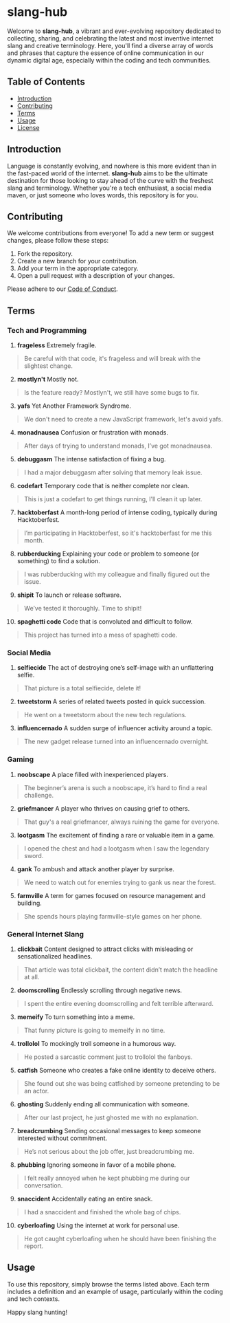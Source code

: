 # slang-hub

Welcome to **slang-hub**, a vibrant and ever-evolving repository dedicated to collecting, sharing, and celebrating the latest and most inventive internet slang and creative terminology. Here, you'll find a diverse array of words and phrases that capture the essence of online communication in our dynamic digital age, especially within the coding and tech communities.

## Table of Contents
- [Introduction](#introduction)
- [Contributing](#contributing)
- [Terms](#terms)
- [Usage](#usage)
- [License](#license)

## Introduction
Language is constantly evolving, and nowhere is this more evident than in the fast-paced world of the internet. **slang-hub** aims to be the ultimate destination for those looking to stay ahead of the curve with the freshest slang and terminology. Whether you're a tech enthusiast, a social media maven, or just someone who loves words, this repository is for you.

## Contributing
We welcome contributions from everyone! To add a new term or suggest changes, please follow these steps:
1. Fork the repository.
2. Create a new branch for your contribution.
3. Add your term in the appropriate category.
4. Open a pull request with a description of your changes.

Please adhere to our [Code of Conduct](CODE_OF_CONDUCT.md).

## Terms

### Tech and Programming
1. **frageless**
Extremely fragile.
> Be careful with that code, it's frageless and will break with the slightest change.

2. **mostlyn't**
Mostly not.
> Is the feature ready? Mostlyn't, we still have some bugs to fix.

3. **yafs**
Yet Another Framework Syndrome.
> We don't need to create a new JavaScript framework, let's avoid yafs.

4. **monadnausea**
Confusion or frustration with monads.
> After days of trying to understand monads, I’ve got monadnausea.

5. **debuggasm**
The intense satisfaction of fixing a bug.
> I had a major debuggasm after solving that memory leak issue.

6. **codefart**
Temporary code that is neither complete nor clean.
> This is just a codefart to get things running, I'll clean it up later.

7. **hacktoberfast**
A month-long period of intense coding, typically during Hacktoberfest.
> I’m participating in Hacktoberfest, so it's hacktoberfast for me this month.

8. **rubberducking**
Explaining your code or problem to someone (or something) to find a solution.
> I was rubberducking with my colleague and finally figured out the issue.

9. **shipit**
To launch or release software.
> We’ve tested it thoroughly. Time to shipit!

10. **spaghetti code**
Code that is convoluted and difficult to follow.
> This project has turned into a mess of spaghetti code.

### Social Media
1. **selfiecide**
The act of destroying one’s self-image with an unflattering selfie.
> That picture is a total selfiecide, delete it!

2. **tweetstorm**
A series of related tweets posted in quick succession.
> He went on a tweetstorm about the new tech regulations.

3. **influencernado**
A sudden surge of influencer activity around a topic.
> The new gadget release turned into an influencernado overnight.

### Gaming
1. **noobscape**
A place filled with inexperienced players.
> The beginner’s arena is such a noobscape, it’s hard to find a real challenge.

2. **griefmancer**
A player who thrives on causing grief to others.
> That guy's a real griefmancer, always ruining the game for everyone.

3. **lootgasm**
The excitement of finding a rare or valuable item in a game.
> I opened the chest and had a lootgasm when I saw the legendary sword.

4. **gank**
To ambush and attack another player by surprise.
> We need to watch out for enemies trying to gank us near the forest.

5. **farmville**
A term for games focused on resource management and building.
> She spends hours playing farmville-style games on her phone.

### General Internet Slang
1. **clickbait**
Content designed to attract clicks with misleading or sensationalized headlines.
> That article was total clickbait, the content didn’t match the headline at all.

2. **doomscrolling**
Endlessly scrolling through negative news.
> I spent the entire evening doomscrolling and felt terrible afterward.

3. **memeify**
To turn something into a meme.
> That funny picture is going to memeify in no time.

4. **trollolol**
To mockingly troll someone in a humorous way.
> He posted a sarcastic comment just to trollolol the fanboys.

5. **catfish**
Someone who creates a fake online identity to deceive others.
> She found out she was being catfished by someone pretending to be an actor.

6. **ghosting**
Suddenly ending all communication with someone.
> After our last project, he just ghosted me with no explanation.

7. **breadcrumbing**
Sending occasional messages to keep someone interested without commitment.
> He’s not serious about the job offer, just breadcrumbing me.

8. **phubbing**
Ignoring someone in favor of a mobile phone.
> I felt really annoyed when he kept phubbing me during our conversation.

9. **snaccident**
Accidentally eating an entire snack.
> I had a snaccident and finished the whole bag of chips.

10. **cyberloafing**
Using the internet at work for personal use.
> He got caught cyberloafing when he should have been finishing the report.

## Usage
To use this repository, simply browse the terms listed above. Each term includes a definition and an example of usage, particularly within the coding and tech contexts.

Happy slang hunting!
